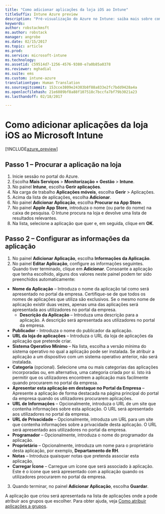 ```yaml
---
title: "Como adicionar aplicações da loja iOS ao Intune"
titleSuffix: Intune Azure preview
description: "Pré-visualização do Azure no Intune: saiba mais sobre como adicionar aplicações da loja iOS ao Intune."
keywords: 
author: robstackmsft
ms.author: robstack
manager: angrobe
ms.date: 02/15/2017
ms.topic: article
ms.prod: 
ms.service: microsoft-intune
ms.technology: 
ms.assetid: c59514d7-1256-4576-9380-e7a0b85a0378
ms.reviewer: mghadial
ms.suite: ems
ms.custom: intune-azure
translationtype: Human Translation
ms.sourcegitcommit: 153cce3809e24303b8f88a833e2fc7bdd9428a4a
ms.openlocfilehash: 21e6089bf8a88f107518c7bccfa7bf79b3021a23
ms.lasthandoff: 02/18/2017

---
```


# <a name="how-to-add-ios-store-apps-to-microsoft-intune"></a>Como adicionar aplicações da loja iOS ao Microsoft Intune

[!INCLUDE[azure_preview](../includes/azure_preview.md)]


## <a name="step-1---search-for-the-app-in-the-store"></a>Passo 1 – Procurar a aplicação na loja

1. Inicie sessão no portal do Azure.
2. Escolha **Mais Serviços** > **Monitorização + Gestão** > **Intune**.
3. No painel **Intune**, escolha **Gerir aplicações**.
4. Na carga de trabalho **Aplicações móveis**, escolha **Gerir** > Aplicações.
5. Acima da lista de aplicações, escolha **Adicionar**.
6. No painel **Adicionar Aplicação**, escolha **Procurar na App Store**.
7. No painel **Apple App Store**, introduza o nome (ou parte do nome) na caixa de pesquisa. O Intune procura na loja e devolve uma lista de resultados relevantes.
8. Na lista, selecione a aplicação que quer e, em seguida, clique em **OK**.

## <a name="step-2---configure-app-information"></a>Passo 2 – Configurar as informações da aplicação

1. No painel **Adicionar Aplicação**, escolha **Informações da Aplicação**.
2. No painel **Editar Aplicação**, configure as informações seguintes. Quando tiver terminado, clique em **Adicionar**. Consoante a aplicação que tenha escolhido, alguns dos valores neste painel podem ter sido preenchidos automaticamente:
- **Nome da Aplicação** – Introduza o nome da aplicação tal como será apresentado no portal da empresa. Certifique-se de que todos os nomes de aplicações que utiliza são exclusivos. Se o mesmo nome de aplicação existir duas vezes, apenas uma das aplicações será apresentada aos utilizadores no portal da empresa.
    - **Descrição da Aplicação** – Introduza uma descrição para a aplicação. A descrição será apresentada aos utilizadores no portal da empresa.
- **Publicador** - Introduza o nome do publicador da aplicação.
- **URL da loja de aplicações** – Introduza o URL da loja de aplicações da aplicação que pretende criar.
- **Sistema Operativo Mínimo** – Na lista, escolha a versão mínima do sistema operativo no qual a aplicação pode ser instalada. Se atribuir a aplicação a um dispositivo com um sistema operativo anterior, não será instalada.
- **Categoria** (opcional). Selecione uma ou mais categorias das aplicações incorporadas ou, em alternativa, uma categoria criada por si. Isto irá permitir que os utilizadores encontrem a aplicação mais facilmente quando procurarem no portal da empresa.
- **Apresentar esta aplicação em destaque no Portal da Empresa** – Apresente a aplicação de forma destacada na página principal do portal da empresa quando os utilizadores procurarem aplicações.
- **URL de Informações** – Opcionalmente, introduza o URL de um site que contenha informações sobre esta aplicação. O URL será apresentado aos utilizadores no portal da empresa.
- **URL de Privacidade** – Opcionalmente, introduza um URL para um site que contenha informações sobre a privacidade desta aplicação. O URL será apresentado aos utilizadores no portal da empresa.
- **Programador** – Opcionalmente, introduza o nome do programador da aplicação.
- **Proprietário** – Opcionalmente, introduza um nome para o proprietário desta aplicação, por exemplo, **Departamento de RH**.
- **Notas** – Introduza quaisquer notas que pretenda associar esta aplicação.
- **Carregar Ícone** – Carregue um ícone que será associado à aplicação. Este é o ícone que será apresentado com a aplicação quando os utilizadores procurarem no portal da empresa.
3. Quando terminar, no painel **Adicionar Aplicação**, escolha **Guardar**.

A aplicação que criou será apresentada na lista de aplicações onde a pode atribuir aos grupos que escolher. Para obter ajuda, veja [Como atribuir aplicações a grupos](/intune-azure/manage-apps/deploy-apps).
